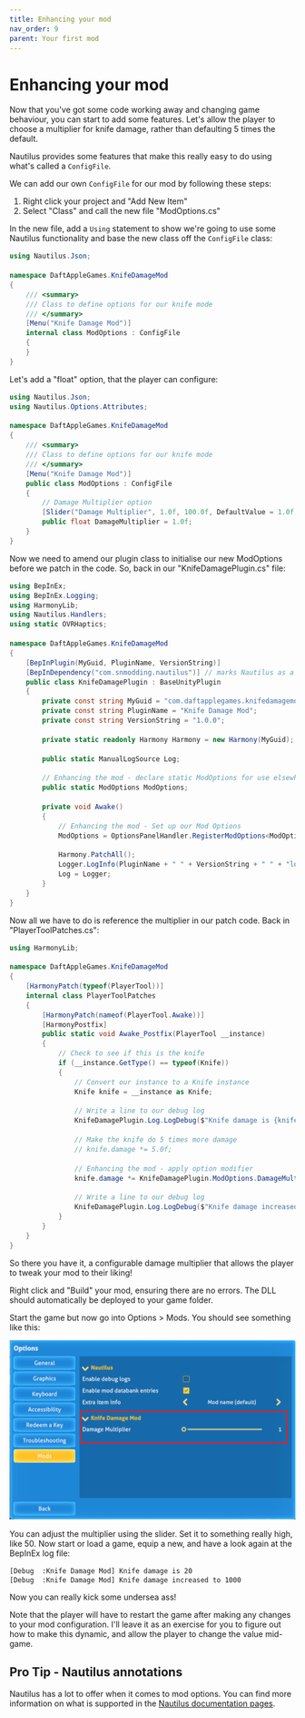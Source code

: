 ```yaml
---
title: Enhancing your mod
nav_order: 9
parent: Your first mod
---
```


# Enhancing your mod

Now that you've got some code working away and changing game behaviour, you can start to add some features. Let's allow the player to choose a multiplier for knife damage, rather than defaulting 5 times the default.

Nautilus provides some features that make this really easy to do using what's called a `ConfigFile`.

We can add our own `ConfigFile` for our mod by following these steps:

1. Right click your project and "Add New Item"
2. Select "Class" and call the new file "ModOptions.cs"

In the new file, add a `Using` statement to show we're going to use some Nautilus functionality and base the new class off the `ConfigFile` class:

```c#
using Nautilus.Json;

namespace DaftAppleGames.KnifeDamageMod
{
    /// <summary>
    /// Class to define options for our knife mode
    /// </summary>
    [Menu("Knife Damage Mod")]
    internal class ModOptions : ConfigFile
    {
    }
}
```

Let's add a "float" option, that the player can configure:

```c#
using Nautilus.Json;
using Nautilus.Options.Attributes;

namespace DaftAppleGames.KnifeDamageMod
{
    /// <summary>
    /// Class to define options for our knife mode
    /// </summary>
    [Menu("Knife Damage Mod")]
    public class ModOptions : ConfigFile
    {
        // Damage Multiplier option
        [Slider("Damage Multiplier", 1.0f, 100.0f, DefaultValue = 1.0f, Format = "{0:F2}")]
        public float DamageMultiplier = 1.0f;
    }
}
```

Now we need to amend our plugin class to initialise our new ModOptions before we patch in the code. So, back in our "KnifeDamagePlugin.cs" file:

```c#
using BepInEx;
using BepInEx.Logging;
using HarmonyLib;
using Nautilus.Handlers;
using static OVRHaptics;

namespace DaftAppleGames.KnifeDamageMod
{
    [BepInPlugin(MyGuid, PluginName, VersionString)]
    [BepInDependency("com.snmodding.nautilus")] // marks Nautilus as a dependency for this mod
    public class KnifeDamagePlugin : BaseUnityPlugin
    {
        private const string MyGuid = "com.daftapplegames.knifedamagemod";
        private const string PluginName = "Knife Damage Mod";
        private const string VersionString = "1.0.0";

        private static readonly Harmony Harmony = new Harmony(MyGuid);

        public static ManualLogSource Log;

        // Enhancing the mod - declare static ModOptions for use elsewhere
        public static ModOptions ModOptions;

        private void Awake()
        {
            // Enhancing the mod - Set up our Mod Options
            ModOptions = OptionsPanelHandler.RegisterModOptions<ModOptions>();

            Harmony.PatchAll();
            Logger.LogInfo(PluginName + " " + VersionString + " " + "loaded.");
            Log = Logger;
        }
    }
}
```

Now all we have to do is reference the multiplier in our patch code. Back in "PlayerToolPatches.cs":

```c#
using HarmonyLib;

namespace DaftAppleGames.KnifeDamageMod
{
    [HarmonyPatch(typeof(PlayerTool))]
    internal class PlayerToolPatches
    {
        [HarmonyPatch(nameof(PlayerTool.Awake))]
        [HarmonyPostfix]
        public static void Awake_Postfix(PlayerTool __instance)
        {
            // Check to see if this is the knife
            if (__instance.GetType() == typeof(Knife))
            {
                // Convert our instance to a Knife instance
                Knife knife = __instance as Knife;

                // Write a line to our debug log
                KnifeDamagePlugin.Log.LogDebug($"Knife damage is {knife.damage}");

                // Make the knife do 5 times more damage
                // knife.damage *= 5.0f;

                // Enhancing the mod - apply option modifier
                knife.damage *= KnifeDamagePlugin.ModOptions.DamageMultiplier;

                // Write a line to our debug log
                KnifeDamagePlugin.Log.LogDebug($"Knife damage increased to {knife.damage}");
            }
        }
    }
}
```

So there you have it, a configurable damage multiplier that allows the player to tweak your mod to their liking!

Right click and "Build" your mod, ensuring there are no errors. The DLL should automatically be deployed to your game folder.

Start the game but now go into Options > Mods. You should see something like this:

![](.\media\nautilusmodoptions.png)

You can adjust the multiplier using the slider. Set it to something really high, like 50. Now start or load a game, equip a new, and have a look again at the BepInEx log file:

```
[Debug  :Knife Damage Mod] Knife damage is 20
[Debug  :Knife Damage Mod] Knife damage increased to 1000
```

Now you can really kick some undersea ass!

Note that the player will have to restart the game after making any changes to your mod configuration. I'll leave it as an exercise for you to figure out how to make this dynamic, and allow the player to change the value mid-game.

## Pro Tip - Nautilus annotations

Nautilus has a lot to offer when it comes to mod options. You can find more information on what is supported in the [Nautilus documentation pages](https://subnauticamodding.github.io/Nautilus/api/Nautilus.Options.Attributes.html).

